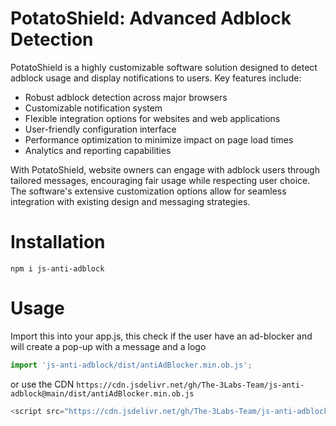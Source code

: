 # PotatoShield: Advanced Adblock Detection

PotatoShield is a highly customizable software solution designed to detect adblock usage and display notifications to users. Key features include:

- Robust adblock detection across major browsers
- Customizable notification system
- Flexible integration options for websites and web applications
- User-friendly configuration interface
- Performance optimization to minimize impact on page load times
- Analytics and reporting capabilities

With PotatoShield, website owners can engage with adblock users through tailored messages, encouraging fair usage while respecting user choice. The software's extensive customization options allow for seamless integration with existing design and messaging strategies.

# Installation

```batch
npm i js-anti-adblock
```


# Usage

Import this into your app.js, this check if the user have an ad-blocker and will create a pop-up with a message and a logo
```js
import 'js-anti-adblock/dist/antiAdBlocker.min.ob.js';
```

or use the CDN ```https://cdn.jsdelivr.net/gh/The-3Labs-Team/js-anti-adblock@main/dist/antiAdBlocker.min.ob.js ```
```js
<script src="https://cdn.jsdelivr.net/gh/The-3Labs-Team/js-anti-adblock@main/dist/antiAdBlocker.min.ob.js"></script>
```
